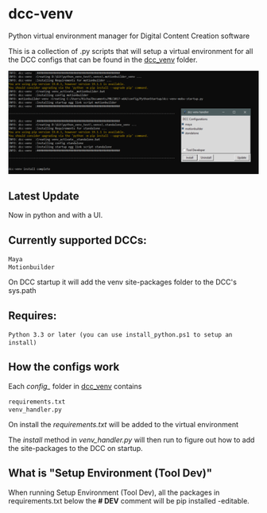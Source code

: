 # dcc-venv
Python virtual environment manager for Digital Content Creation software

This is a collection of .py scripts that will setup a virtual environment for all the DCC configs that can be found in the [dcc_venv](https://github.com/rBrenick/dcc-venv/tree/master/dcc_venv) folder.

![tool header image](docs/header_image.png)

## Latest Update

Now in python and with a UI.


## Currently supported DCCs:
```
Maya
Motionbuilder
```

On DCC startup it will add the venv site-packages folder to the DCC's sys.path


## Requires:
```
Python 3.3 or later (you can use install_python.ps1 to setup an install)
```


## How the configs work

Each *config_* folder in [dcc_venv](https://github.com/rBrenick/dcc-venv/tree/master/dcc_venv) contains
```
requirements.txt
venv_handler.py
```

On install the *requirements.txt* will be added to the virtual environment

The *install* method in *venv_handler.py* will then run to figure out how to add the site-packages to the DCC on startup.


## What is "Setup Environment (Tool Dev)"

When running Setup Environment (Tool Dev), all the packages in requirements.txt below the **# DEV** comment will be pip installed -editable.

